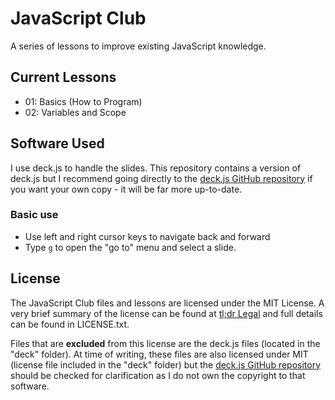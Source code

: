 # JavaScript Club

A series of lessons to improve existing JavaScript knowledge.

## Current Lessons

- 01: Basics (How to Program)
- 02: Variables and Scope

## Software Used

I use deck.js to handle the slides. This repository contains a version of
deck.js but I recommend going directly to the [deck.js GitHub
repository](https://github.com/imakewebthings/deck.js/) if you want your own
copy - it will be far more up-to-date.

### Basic use

- Use left and right cursor keys to navigate back and forward
- Type `g` to open the "go to" menu and select a slide.

## License

The JavaScript Club files and lessons are licensed under the MIT License.
A very brief summary of the license can be found at [tl;dr
Legal](https://tldrlegal.com/license/mit-license) and full details can be found
in LICENSE.txt.

Files that are **excluded** from this license are the deck.js files (located in
the "deck" folder). At time of writing, these files are also licensed under MIT
(license file included in the "deck" folder) but the [deck.js GitHub
repository](https://github.com/imakewebthings/deck.js/) should be checked for
clarification as I do not own the copyright to that software.
